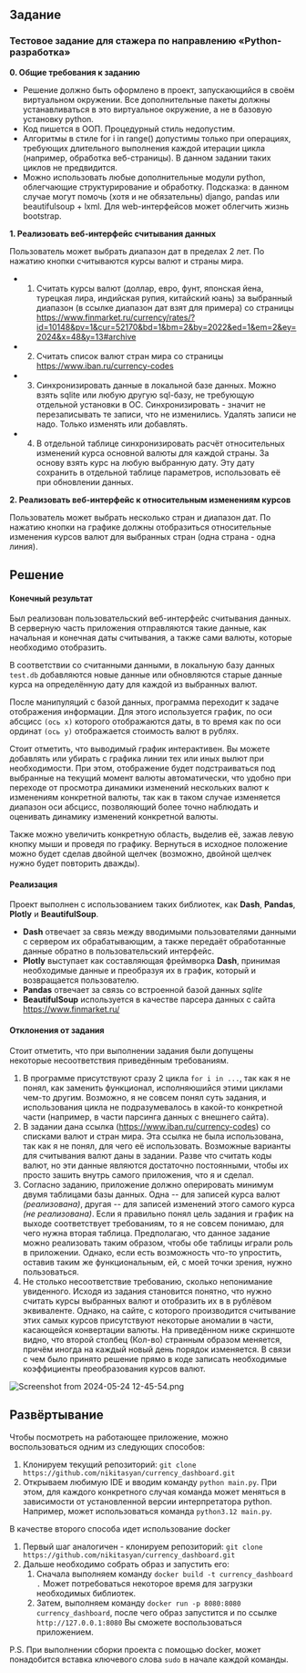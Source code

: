 ## Задание

### Тестовое задание для стажера по направлению «Python-разработка»

**0. Общие требования к заданию**

- Решение должно быть оформлено в проект, запускающийся в своём виртуальном окружении. Все дополнительные пакеты должны устанавливаться в это виртуальное окружение, а не в базовую установку python.
- Код пишется в ООП. Процедурный стиль недопустим.
- Алгоритмы в стиле for i in range() допустимы только при операциях, требующих длительного выполнения каждой итерации цикла (например, обработка веб-страницы). В данном задании таких циклов не предвидится.
- Можно использовать любые дополнительные модули python, облегчающие структурирование и обработку. Подсказка: в данном случае могут помочь (хотя и не обязательны) django, pandas или beautifulsoup + lxml. Для web-интерфейсов может облегчить жизнь bootstrap.

**1. Реализовать веб-интерфейс считывания данных**

Пользователь может выбрать диапазон дат в пределах 2 лет. По нажатию кнопки считываются курсы валют и страны мира.

- 1. Считать курсы валют (доллар, евро, фунт, японская йена, турецкая лира, индийская рупия, китайский юань) за выбранный диапазон (в ссылке диапазон дат взят для примера) со страницы https://www.finmarket.ru/currency/rates/?id=10148&pv=1&cur=52170&bd=1&bm=2&by=2022&ed=1&em=2&ey=2024&x=48&y=13#archive
- 2. Считать список валют стран мира со страницы https://www.iban.ru/currency-codes
- 3. Синхронизировать данные в локальной базе данных. Можно взять sqlite или любую другую sql-базу, не требующую отдельной установки в ОС. Синхронизировать - значит не перезаписывать те записи, что не изменились. Удалять записи не надо. Только изменять или добавлять.
- 4. В отдельной таблице синхронизировать расчёт относительных изменений курса основной валюты для каждой страны. За основу взять курс на любую выбранную дату. Эту дату сохранить в отдельной таблице параметров, использовать её при обновлении данных.

**2. Реализовать веб-интерфейс к относительным изменениям курсов**

Пользователь может выбрать несколько стран и диапазон дат. По нажатию кнопки на графике должны отобразиться относительные изменения курсов валют для выбранных стран (одна страна - одна линия).


## Решение

#### Конечный результат
Был реализован пользовательский веб-интерфейс считывания данных. В серверную часть приложения отправляются такие данные, как начальная и конечная даты считывания, а также сами валюты, которые необходимо отобразить.

В соответствии со считанными данными, в локальную базу данных `test.db` добавляются новые данные или обновляются старые данные курса на определённую дату для каждой из выбранных валют.

После манипуляций с базой данных, программа переходит к задаче отображения информации. Для этого используется график, по оси абсцисс `(ось x)` которого отображаются даты, в то время как по оси ординат `(ось y)` отображается стоимость валют в рублях. 

Стоит отметить, что выводимый график интерактивен. Вы можете добавлять или убирать с графика линии тех или иных вылют при необходимости. При этом, отображение будет подстраиваться под выбранные на текущий момент валюты автоматически, что удобно при переходе от просмотра динамики изменений нескольких валют к изменениям конкретной валюты, так как в таком случае изменяется диапазон оси абсцисс, позволяющий более точно наблюдать и оценивать динамику изменений конкретной валюты.

Также можно увеличить конкретную область, выделив её, зажав левую кнопку мыши и проведя по графику. Вернуться в исходное положение можно будет сделав двойной щелчек (возможно, двойной щелчек нужно будет повторить дважды).


#### Реализация
Проект выполнен с использованием таких библиотек, как **Dash**, **Pandas**, **Plotly** и **BeautifulSoup**.

- **Dash** отвечает за связь между вводимыми пользователями данными с сервером их обрабатывающим, а также передаёт обработанные данные обратно в пользовательский интерфейс.
- **Plotly** выступает как составляющая фреймворка **Dash**, принимая необходимые данные и преобразуя их в график, который и возвращается пользователю.
- **Pandas** отвечает за связь со встроенной базой данных *sqlite*
- **BeautifulSoup** используется в качестве парсера данных с сайта https://www.finmarket.ru/


#### Отклонения от задания
Стоит отметить, что при выполнении задания были допущены некоторые несоответствия приведённым требованиям.

1. В программе присутствуют сразу 2 цикла `for i in ...`, так как я не понял, как заменить функционал, исполняюшийся этими циклами чем-то другим. Возможно, я не совсем понял суть задания, и использования цикла не подразумевалось в какой-то конкретной части (например, в части парсинга данных с внешнего сайта).
2. В задании дана ссылка (https://www.iban.ru/currency-codes) со списками валют и стран мира. Эта ссылка не была использована, так как я не понял, для чего её использовать. Возможные варианты для считывания валют даны в задании. Разве что считать коды валют, но эти данные являются достаточно постоянными, чтобы их просто зашить внутрь самого приложения, что я и сделал.
3. Согласно заданию, приложение должно оперировать минимум двумя таблицами базы данных. Одна -- для записей курса валют *(реализована)*, другая -- для записей изменений этого самого курса *(не реализована)*. Если я правильно понял цель задания и график на выходе соответствует требованиям, то я не совсем понимаю, для чего нужна вторая таблица. Предполагаю, что данное задание можно реализовать таким образом, чтобы обе таблицы играли роль в приложении. Однако, если есть возможность что-то упростить, оставив таким же функциональным, ей, с моей точки зрения, нужно пользоваться.
4. Не столько несоответствие требованию, сколько непонимание увиденного. Исходя из задания становится понятно, что нужно считать курсы выбранных валют и отобразить их в в рублёвом эквиваленте. Однако, на сайте, с которого производится считывание этих самых курсов присутствуют некоторые аномалии в части, касающейся конвертации валюты. На приведённом ниже скриншоте видно, что второй столбец (Кол-во) странным образом меняется, причём иногда на каждый новый день порядок изменяется. В связи с чем было принято решение прямо в коде записать необходимые коэффициенты преобразования курсов валют.

![Screenshot from 2024-05-24 12-45-54.png](..%2F..%2FScreenshots%2FScreenshot%20from%202024-05-24%2012-45-54.png)

## Развёртывание

Чтобы посмотреть на работающее приложение, можно воспользоваться одним из следующих способов:
1. Клонируем текущий репозиторий: `git clone https://github.com/nikitasyan/currency_dashboard.git`
2. Открываем любимую IDE и вводим команду `python main.py`. При этом, для каждого конкретного случая команда может меняться в зависимости от установленной версии интерпретатора python.
Например, может использоваться команда `python3.12 main.py`.

В качестве второго способа идет использование docker
1. Первый шаг аналогичен - клонируем репозиторий: `git clone https://github.com/nikitasyan/currency_dashboard.git`
2. Дальше необходимо собрать образ и запустить его:
   1. Сначала выполняем команду `docker build -t currency_dashboard .` Может потребоваться некоторое время для загрузки необходимых библиотек.
   2. Затем, выполняем команду `docker run -p 8080:8080 currency_dashboard`, после чего образ запустится и по ссылке `http://127.0.0.1:8080` Вы сможете воспользоваться приложением.

P.S. При выполнении сборки проекта с помощью docker, может понадобится вставка ключевого слова `sudo` в начале каждой команды. 